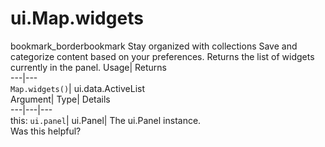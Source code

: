  
#  ui.Map.widgets 
bookmark_borderbookmark Stay organized with collections  Save and categorize content based on your preferences.
Returns the list of widgets currently in the panel. 
Usage| Returns  
---|---  
`Map.widgets()`| ui.data.ActiveList  
Argument| Type| Details  
---|---|---  
this: `ui.panel`| ui.Panel| The ui.Panel instance.  
Was this helpful?
